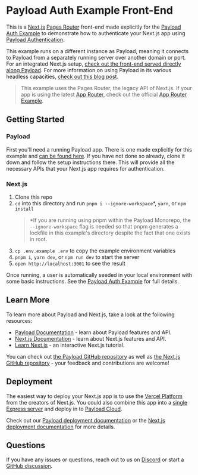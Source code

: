 # Payload Auth Example Front-End

This is a [Next.js](https://nextjs.org) [Pages Router](https://nextjs.org/docs/pages) front-end made explicitly for the [Payload Auth Example](https://github.com/payloadcms/payload/tree/main/examples/auth) to demonstrate how to authenticate your Next.js app using [Payload Authentication](https://payloadcms.com/docs/authentication/overview).

This example runs on a different instance as Payload, meaning it connects to Payload from a separately running server over another domain or port. For an integrated Next.js setup, [check out the front-end served directly along Payload](https://github.com/payloadcms/payload/tree/main/examples/auth/payload). For more information on using Payload in its various headless capacities, [check out this blog post](https://payloadcms.com/blog/the-ultimate-guide-to-using-nextjs-with-payload).

> This example uses the Pages Router, the legacy API of Next.js. If your app is using the latest [App Router](https://nextjs.org/docs/app), check out the official [App Router Example](https://github.com/payloadcms/payload/tree/main/examples/auth/next-app).

## Getting Started

### Payload

First you'll need a running Payload app. There is one made explicitly for this example and [can be found here](https://github.com/payloadcms/payload/tree/main/examples/auth/payload). If you have not done so already, clone it down and follow the setup instructions there. This will provide all the necessary APIs that your Next.js app requires for authentication.

### Next.js

1. Clone this repo
2. `cd` into this directory and run `pnpm i --ignore-workspace`\*, `yarn`, or `npm install`
   > \*If you are running using pnpm within the Payload Monorepo, the `--ignore-workspace` flag is needed so that pnpm generates a lockfile in this example's directory despite the fact that one exists in root.
3. `cp .env.example .env` to copy the example environment variables
4. `pnpm i`, `yarn dev`, or `npm run dev` to start the server
5. `open http://localhost:3001` to see the result

Once running, a user is automatically seeded in your local environment with some basic instructions. See the [Payload Auth Example](https://github.com/payloadcms/payload/tree/main/examples/auth) for full details.

## Learn More

To learn more about Payload and Next.js, take a look at the following resources:

- [Payload Documentation](https://payloadcms.com/docs) - learn about Payload features and API.
- [Next.js Documentation](https://nextjs.org/docs) - learn about Next.js features and API.
- [Learn Next.js](https://nextjs.org/learn) - an interactive Next.js tutorial.

You can check out [the Payload GitHub repository](https://github.com/payloadcms/payload) as well as [the Next.js GitHub repository](https://github.com/vercel/next.js) - your feedback and contributions are welcome!

## Deployment

The easiest way to deploy your Next.js app is to use the [Vercel Platform](https://vercel.com/new) from the creators of Next.js. You could also combine this app into a [single Express server](https://github.com/payloadcms/payload/tree/main/examples/custom-server) and deploy in to [Payload Cloud](https://payloadcms.com/new/import).

Check out our [Payload deployment documentation](https://payloadcms.com/docs/production/deployment) or the [Next.js deployment documentation](https://nextjs.org/docs/deployment) for more details.

## Questions

If you have any issues or questions, reach out to us on [Discord](https://discord.com/invite/payload) or start a [GitHub discussion](https://github.com/payloadcms/payload/discussions).
